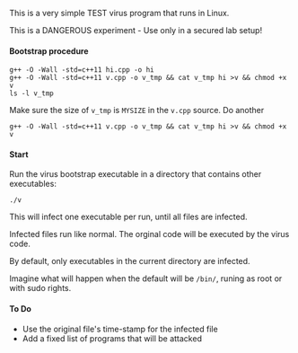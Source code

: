 This is a very simple TEST virus program that runs in Linux.

This is a DANGEROUS experiment - Use only in a secured lab setup!

#### Bootstrap procedure

````
g++ -O -Wall -std=c++11 hi.cpp -o hi
g++ -O -Wall -std=c++11 v.cpp -o v_tmp && cat v_tmp hi >v && chmod +x v
ls -l v_tmp
````

Make sure the size of `v_tmp` is `MYSIZE` in the `v.cpp` source. Do another

````
g++ -O -Wall -std=c++11 v.cpp -o v_tmp && cat v_tmp hi >v && chmod +x v
````

#### Start

Run the virus bootstrap executable in a directory that contains other executables:

````
./v
````

This will infect one executable per run, until all files are infected.

Infected files run like normal. The orginal code will be executed by the virus code.

By default, only executables in the current directory are infected.

Imagine what will happen when the default will be `/bin/`, runing as root or with sudo rights.

#### To Do

* Use the original file's time-stamp for the infected file
* Add a fixed list of programs that will be attacked

